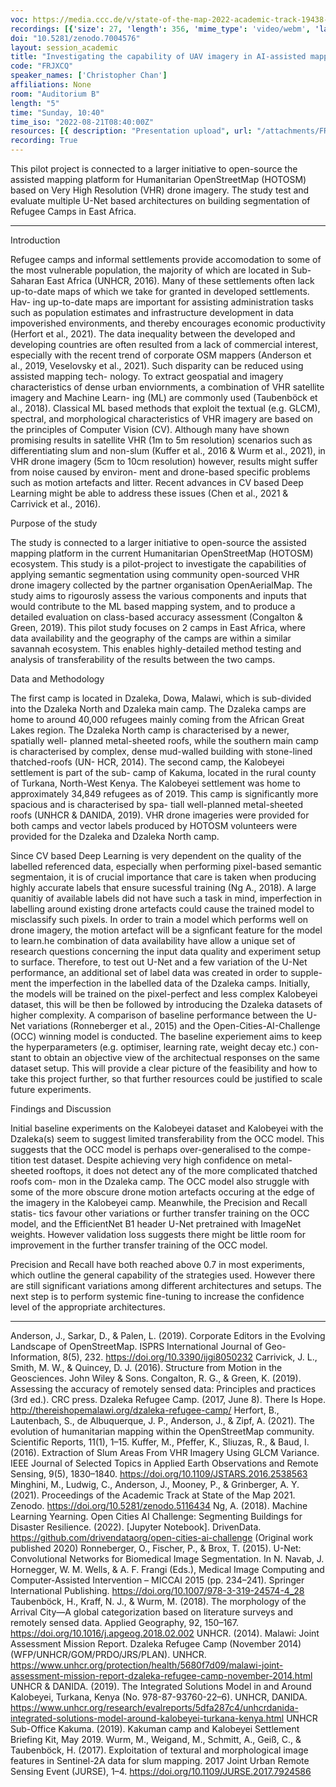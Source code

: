 ```yaml
---
voc: https://media.ccc.de/v/state-of-the-map-2022-academic-track-19438-investigating-the-capability-of-uav-imagery-in-ai-assisted-mapping-of-refugee-camps-in-east-africa
recordings: [{'size': 27, 'length': 356, 'mime_type': 'video/webm', 'language': 'eng', 'filename': 'sotm2022-19438-eng-Investigating_the_capability_of_UAV_imagery_in_AI-assisted_mapping_of_Refugee_Camps_in_East_Africa_webm-hd.webm', 'state': 'new', 'folder': 'webm-hd', 'high_quality': True, 'width': 1920, 'height': 1080, 'updated_at': '2022-10-11T22:15:37.717+02:00', 'recording_url': 'https://cdn.media.ccc.de/events/sotm/2022/webm-hd/sotm2022-19438-eng-Investigating_the_capability_of_UAV_imagery_in_AI-assisted_mapping_of_Refugee_Camps_in_East_Africa_webm-hd.webm', 'url': 'https://api.media.ccc.de/public/recordings/63011', 'event_url': 'https://api.media.ccc.de/public/events/0c025aaa-29c7-53fa-84c8-b1a4bd8597ca', 'conference_url': 'https://api.media.ccc.de/public/conferences/sotm2022'}, {'size': 12, 'length': 356, 'mime_type': 'video/webm', 'language': 'eng', 'filename': 'sotm2022-19438-eng-Investigating_the_capability_of_UAV_imagery_in_AI-assisted_mapping_of_Refugee_Camps_in_East_Africa_webm-sd.webm', 'state': 'new', 'folder': 'webm-sd', 'high_quality': False, 'width': 720, 'height': 576, 'updated_at': '2022-10-11T22:10:15.029+02:00', 'recording_url': 'https://cdn.media.ccc.de/events/sotm/2022/webm-sd/sotm2022-19438-eng-Investigating_the_capability_of_UAV_imagery_in_AI-assisted_mapping_of_Refugee_Camps_in_East_Africa_webm-sd.webm', 'url': 'https://api.media.ccc.de/public/recordings/63006', 'event_url': 'https://api.media.ccc.de/public/events/0c025aaa-29c7-53fa-84c8-b1a4bd8597ca', 'conference_url': 'https://api.media.ccc.de/public/conferences/sotm2022'}, {'size': 8, 'length': 356, 'mime_type': 'video/mp4', 'language': 'eng', 'filename': 'sotm2022-19438-eng-Investigating_the_capability_of_UAV_imagery_in_AI-assisted_mapping_of_Refugee_Camps_in_East_Africa_sd.mp4', 'state': 'new', 'folder': 'h264-sd', 'high_quality': False, 'width': 720, 'height': 576, 'updated_at': '2022-10-11T22:06:53.716+02:00', 'recording_url': 'https://cdn.media.ccc.de/events/sotm/2022/h264-sd/sotm2022-19438-eng-Investigating_the_capability_of_UAV_imagery_in_AI-assisted_mapping_of_Refugee_Camps_in_East_Africa_sd.mp4', 'url': 'https://api.media.ccc.de/public/recordings/63003', 'event_url': 'https://api.media.ccc.de/public/events/0c025aaa-29c7-53fa-84c8-b1a4bd8597ca', 'conference_url': 'https://api.media.ccc.de/public/conferences/sotm2022'}, {'size': 5, 'length': 356, 'mime_type': 'audio/mpeg', 'language': 'eng', 'filename': 'sotm2022-19438-eng-Investigating_the_capability_of_UAV_imagery_in_AI-assisted_mapping_of_Refugee_Camps_in_East_Africa_mp3.mp3', 'state': 'new', 'folder': 'mp3', 'high_quality': False, 'width': 0, 'height': 0, 'updated_at': '2022-10-11T22:05:54.767+02:00', 'recording_url': 'https://cdn.media.ccc.de/events/sotm/2022/mp3/sotm2022-19438-eng-Investigating_the_capability_of_UAV_imagery_in_AI-assisted_mapping_of_Refugee_Camps_in_East_Africa_mp3.mp3', 'url': 'https://api.media.ccc.de/public/recordings/63002', 'event_url': 'https://api.media.ccc.de/public/events/0c025aaa-29c7-53fa-84c8-b1a4bd8597ca', 'conference_url': 'https://api.media.ccc.de/public/conferences/sotm2022'}, {'size': 18, 'length': 356, 'mime_type': 'video/mp4', 'language': 'eng', 'filename': 'sotm2022-19438-eng-Investigating_the_capability_of_UAV_imagery_in_AI-assisted_mapping_of_Refugee_Camps_in_East_Africa_hd.mp4', 'state': 'new', 'folder': 'h264-hd', 'high_quality': True, 'width': 1920, 'height': 1080, 'updated_at': '2022-10-11T22:04:32.224+02:00', 'recording_url': 'https://cdn.media.ccc.de/events/sotm/2022/h264-hd/sotm2022-19438-eng-Investigating_the_capability_of_UAV_imagery_in_AI-assisted_mapping_of_Refugee_Camps_in_East_Africa_hd.mp4', 'url': 'https://api.media.ccc.de/public/recordings/63000', 'event_url': 'https://api.media.ccc.de/public/events/0c025aaa-29c7-53fa-84c8-b1a4bd8597ca', 'conference_url': 'https://api.media.ccc.de/public/conferences/sotm2022'}]
doi: "10.5281/zenodo.7004576"
layout: session_academic
title: "Investigating the capability of UAV imagery in AI-assisted mapping of Refugee Camps in East Africa"
code: "FRJXCQ"
speaker_names: ['Christopher Chan']
affiliations: None
room: "Auditorium B"
length: "5"
time: "Sunday, 10:40"
time_iso: "2022-08-21T08:40:00Z"
resources: [{ description: "Presentation upload", url: "/attachments/FRJXCQ_Chris_Lighting_talk_nNcbDx7.pptx" }]
recording: True
---
```


This pilot project is connected to a larger initiative to open-source the assisted mapping platform for Humanitarian OpenStreetMap (HOTOSM) based on Very High Resolution (VHR) drone imagery. The study test and evaluate multiple U-Net based architectures on building segmentation of Refugee Camps in East Africa.

<hr>

Introduction

Refugee camps and informal settlements provide accomodation to some of
the most vulnerable population, the majority of which are located in Sub-
Saharan East Africa (UNHCR, 2016). Many of these settlements often lack
up-to-date maps of which we take for granted in developed settlements. Hav-
ing up-to-date maps are important for assisting administration tasks such as
population estimates and infrastructure development in data impoverished
environments, and thereby encourages economic productivity (Herfort et al.,
2021). The data inequality between the developed and developing countries
are often resulted from a lack of commercial interest, especially with the
recent trend of corporate OSM mappers (Anderson et al., 2019, Veselovsky
et al., 2021). Such disparity can be reduced using assisted mapping tech-
nology. To extract geospatial and imagery characteristics of dense urban
enviornments, a combination of VHR satellite imagery and Machine Learn-
ing (ML) are commonly used (Taubenböck et al., 2018). Classical ML based
methods that exploit the textual (e.g. GLCM), spectral, and morphological
characteristics of VHR imagery are based on the principles of Computer
Vision (CV). Although many have shown promising results in satellite VHR
(1m to 5m resolution) scenarios such as differentiating slum and non-slum
(Kuffer et al., 2016 &amp; Wurm et al., 2021), in VHR drone imagery (5cm to
10cm resolution) however, results might suffer from noise caused by environ-
ment and drone-based specific problems such as motion artefacts and litter.
Recent advances in CV based Deep Learning might be able to address these
issues (Chen et al., 2021 &amp; Carrivick et al., 2016).

Purpose of the study

The study is connected to a larger initiative to open-source the assisted
mapping platform in the current Humanitarian OpenStreetMap (HOTOSM)
ecosystem. This study is a pilot-project to investigate the capabilities of
applying semantic segmentation using community open-sourced VHR drone
imagery collected by the partner organisation OpenAerialMap. The study
aims to rigourosly assess the various components and inputs that would
contribute to the ML based mapping system, and to produce a detailed
evaluation on class-based accuracy assessment (Congalton &amp; Green, 2019).
This pilot study focuses on 2 camps in East Africa, where data availability
and the geography of the camps are within a similar savannah ecosystem.
This enables highly-detailed method testing and analysis of transferability
of the results between the two camps.

Data and Methodology

The first camp is located in Dzaleka, Dowa, Malawi, which is sub-divided
into the Dzaleka North and Dzaleka main camp. The Dzaleka camps are
home to around 40,000 refugees mainly coming from the African Great Lakes
region. The Dzaleka North camp is characterised by a newer, spatially well-
planned metal-sheeted roofs, while the southern main camp is characterised
by complex, dense mud-walled building with stone-lined thatched-roofs (UN-
HCR, 2014). The second camp, the Kalobeyei settlement is part of the sub-
camp of Kakuma, located in the rural county of Turkana, North-West Kenya.
The Kalobeyei settlement was home to approximately 34,849 refugees as of
2019. This camp is significantly more spacious and is characterised by spa-
tiall well-planned metal-sheeted roofs (UNHCR &amp; DANIDA, 2019). VHR
drone imageries were provided for both camps and vector labels produced
by HOTOSM volunteers were provided for the Dzaleka and Dzaleka North
camp.

Since CV based Deep Learning is very dependent on the quality of the
labelled referenced data, especially when performing pixel-based semantic
segmentaion, it is of crucial importance that care is taken when producing
highly accurate labels that ensure sucessful training (Ng A., 2018). A large
quanitiy of available labels did not have such a task in mind, imperfection
in labelling around existing drone artefacts could cause the trained model
to misclassify such pixels. In order to train a model which performs well
on drone imagery, the motion artefact will be a signficant feature for the
model to learn.he combination of data availability have allow a unique set of
research questions concerning the input data quality and experiment setup
to surface. Therefore, to test out U-Net and a few variation of the U-Net
performance, an additional set of label data was created in order to supple-
ment the imperfection in the labelled data of the Dzaleka camps. Initially,
the models will be trained on the pixel-perfect and less complex Kalobeyei
dataset, this will be then be followed by introducing the Dzaleka datasets
of higher complexity. A comparison of baseline performance between the U-
Net variations (Ronneberger et al., 2015) and the Open-Cities-AI-Challenge
(OCC) winning model is conducted. The baseline experiement aims to keep
the hyperparameters (e.g. optimiser, learning rate, weight decay etc.) con-
stant to obtain an objective view of the architectual responses on the same
dataset setup. This will provide a clear picture of the feasibility and how to
take this project further, so that further resources could be justified to scale
future experiments.

Findings and Discussion

Initial baseline experiments on the Kalobeyei dataset and Kalobeyei with
the Dzaleka(s) seem to suggest limited transferability from the OCC model.
This suggests that the OCC model is perhaps over-generalised to the compe-
tition test dataset. Despite achieving very high confidence on metal-sheeted
rooftops, it does not detect any of the more complicated thatched roofs com-
mon in the Dzaleka camp. The OCC model also struggle with
some of the more obscure drone motion artefacts occuring at the edge of the
imagery in the Kalobeyei camp. Meanwhile, the Precision and Recall statis-
tics favour other variations or further transfer training on the OCC model,
and the EfficientNet B1 header U-Net pretrained with ImageNet weights.
However validation loss suggests there might be little room for improvement
in the further transfer training of the OCC model.

Precision and Recall have both reached above 0.7 in most experiments,
which outline the general capability of the strategies used. However there
are still significant variations among different architectures and setups. The
next step is to perform systemic fine-tuning to increase the confidence level
of the appropriate architectures.

<hr>

Anderson, J., Sarkar, D., &amp; Palen, L. (2019). Corporate Editors in the Evolving Landscape of OpenStreetMap. ISPRS International Journal of Geo-Information, 8(5), 232. https://doi.org/10.3390/ijgi8050232
Carrivick, J. L., Smith, M. W., &amp; Quincey, D. J. (2016). Structure from Motion in the Geosciences. John Wiley &amp; Sons.
Congalton, R. G., &amp; Green, K. (2019). Assessing the accuracy of remotely sensed data: Principles and practices (3rd ed.). CRC press.
Dzaleka Refugee Camp. (2017, June 8). There Is Hope. http://thereishopemalawi.org/dzaleka-refugee-camp/
Herfort, B., Lautenbach, S., de Albuquerque, J. P., Anderson, J., &amp; Zipf, A. (2021). The evolution of humanitarian mapping within the OpenStreetMap community. Scientific Reports, 11(1), 1–15.
Kuffer, M., Pfeffer, K., Sliuzas, R., &amp; Baud, I. (2016). Extraction of Slum Areas From VHR Imagery Using GLCM Variance. IEEE Journal of Selected Topics in Applied Earth Observations and Remote Sensing, 9(5), 1830–1840. https://doi.org/10.1109/JSTARS.2016.2538563
Minghini, M., Ludwig, C., Anderson, J., Mooney, P., &amp; Grinberger, A. Y. (2021). Proceedings of the Academic Track at State of the Map 2021. Zenodo. https://doi.org/10.5281/zenodo.5116434
Ng, A. (2018). Machine Learning Yearning.
Open Cities AI Challenge: Segmenting Buildings for Disaster Resilience. (2022). [Jupyter Notebook]. DrivenData. https://github.com/drivendataorg/open-cities-ai-challenge (Original work published 2020)
Ronneberger, O., Fischer, P., &amp; Brox, T. (2015). U-Net: Convolutional Networks for Biomedical Image Segmentation. In N. Navab, J. Hornegger, W. M. Wells, &amp; A. F. Frangi (Eds.), Medical Image Computing and Computer-Assisted Intervention – MICCAI 2015 (pp. 234–241). Springer International Publishing. https://doi.org/10.1007/978-3-319-24574-4_28
Taubenböck, H., Kraff, N. J., &amp; Wurm, M. (2018). The morphology of the Arrival City—A global categorization based on literature surveys and remotely sensed data. Applied Geography, 92, 150–167. https://doi.org/10.1016/j.apgeog.2018.02.002
UNHCR. (2014). Malawi: Joint Assessment Mission Report. Dzaleka Refugee Camp (November 2014) (WFP/UNHCR/GOM/PRDO/JRS/PLAN). UNHCR. https://www.unhcr.org/protection/health/5680f7d09/malawi-joint-assessment-mission-report-dzaleka-refugee-camp-november-2014.html
UNHCR &amp; DANIDA. (2019). The Integrated Solutions Model in and Around Kalobeyei, Turkana, Kenya (No. 978-87-93760-22–6). UNHCR, DANIDA. https://www.unhcr.org/research/evalreports/5dfa287c4/unhcrdanida-integrated-solutions-model-around-kalobeyei-turkana-kenya.html
UNHCR Sub-Office Kakuma. (2019). Kakuman camp and Kalobeyei Settlement Briefing Kit, May 2019.
Wurm, M., Weigand, M., Schmitt, A., Geiß, C., &amp; Taubenböck, H. (2017). Exploitation of textural and morphological image features in Sentinel-2A data for slum mapping. 2017 Joint Urban Remote Sensing Event (JURSE), 1–4. https://doi.org/10.1109/JURSE.2017.7924586

